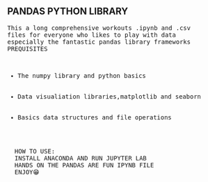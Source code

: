 ## PANDAS PYTHON LIBRARY
<pre>This a long comprehensive workouts .ipynb and .csv
files for everyone who likes to play with data
especially the fantastic pandas library frameworks
PREQUISITES
<ul>
  <li>The numpy library and python basics </li>
  <li>Data visualiation libraries,matplotlib and seaborn</li>
  <li>Basics data structures and file operations</li>
  
</ul>
  HOW TO USE:
  INSTALL ANACONDA AND RUN JUPYTER LAB
  HANDS ON THE PANDAS ARE FUN IPYNB FILE
  ENJOY😁
</pre>
